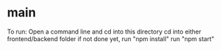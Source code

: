 # main

To run:
Open a command line and cd into this directory
cd into either frontend/backend folder
if not done yet, run "npm install"
run "npm start"